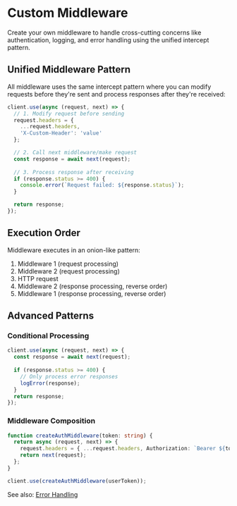 # Custom Middleware

Create your own middleware to handle cross-cutting concerns like authentication, logging, and error handling using the unified intercept pattern.

## Unified Middleware Pattern

All middleware uses the same intercept pattern where you can modify requests before they're sent and process responses after they're received:

```ts
client.use(async (request, next) => {
  // 1. Modify request before sending
  request.headers = {
    ...request.headers,
    'X-Custom-Header': 'value'
  };

  // 2. Call next middleware/make request  
  const response = await next(request);
  
  // 3. Process response after receiving
  if (response.status >= 400) {
    console.error(`Request failed: ${response.status}`);
  }

  return response;
});
```

## Execution Order

Middleware executes in an onion-like pattern:

1. Middleware 1 (request processing)
2. Middleware 2 (request processing)  
3. HTTP request
4. Middleware 2 (response processing, reverse order)
5. Middleware 1 (response processing, reverse order)

## Advanced Patterns

### Conditional Processing

```ts
client.use(async (request, next) => {
  const response = await next(request);
  
  if (response.status >= 400) {
    // Only process error responses
    logError(response);
  }
  return response;
});
```

### Middleware Composition

```ts
function createAuthMiddleware(token: string) {
  return async (request, next) => {
    request.headers = { ...request.headers, Authorization: `Bearer ${token}` };
    return next(request);
  };
}

client.use(createAuthMiddleware(userToken));
```

See also: [Error Handling](../errors.md)
